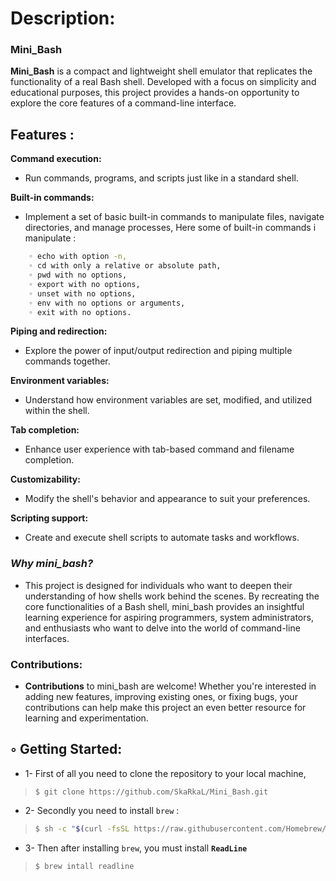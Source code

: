 # Description:

### Mini_Bash
**Mini_Bash** is a compact and lightweight shell emulator that replicates the functionality of a real Bash shell. Developed with a focus on simplicity and educational purposes, this project provides a hands-on opportunity to explore the core features of a command-line interface.

## Features :

**Command execution:** 
- Run commands, programs, and scripts just like in a standard shell.

**Built-in commands:**
- Implement a set of basic built-in commands to manipulate files, navigate directories, and manage processes, Here some of built-in commands i manipulate :
```bash
  	◦ echo with option -n,
 	◦ cd with only a relative or absolute path,
  	◦ pwd with no options,
   	◦ export with no options,
	◦ unset with no options,
	◦ env with no options or arguments,
	◦ exit with no options.
```

**Piping and redirection:**
- Explore the power of input/output redirection and piping multiple commands together.

**Environment variables:** 
- Understand how environment variables are set, modified, and utilized within the shell.

**Tab completion:** 
- Enhance user experience with tab-based command and filename completion.

**Customizability:** 
- Modify the shell's behavior and appearance to suit your preferences.

**Scripting support:** 
- Create and execute shell scripts to automate tasks and workflows.

### _Why mini_bash?_
- This project is designed for individuals who want to deepen their understanding of how shells work behind the scenes. By recreating the core functionalities of a Bash shell, mini_bash provides an insightful learning experience for aspiring programmers, system administrators, and enthusiasts who want to delve into the world of command-line interfaces.


### Contributions:
- **Contributions** to mini_bash are welcome! Whether you're interested in adding new features, improving existing ones, or fixing bugs, your contributions can help make this project an even better resource for learning and experimentation.


## ◦ Getting Started:
- 1- First of all you need to clone the repository to your local machine,

>```git
> $ git clone https://github.com/SkaRkaL/Mini_Bash.git
>```

- 2- Secondly you need to install `brew` :

>```bash
>$ sh -c "$(curl -fsSL https://raw.githubusercontent.com/Homebrew/install/HEAD/install.sh)"
>```

- 3- Then after installing `brew`, you must install **`ReadLine`** 

>```bash
> $ brew intall readline
>```

